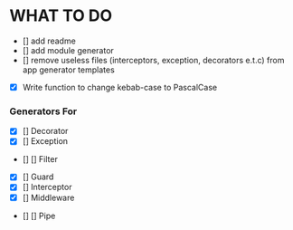 # WHAT TO DO

- [] add readme
- [] add module generator
- [] remove useless files (interceptors, exception, decorators e.t.c) from app generator templates

- [x] Write function to change kebab-case to PascalCase

### Generators For
- [x] [] Decorator
- [x] [] Exception
- [] [] Filter
- [x] [] Guard
- [x] [] Interceptor
- [x] [] Middleware
- [] [] Pipe